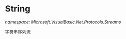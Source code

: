﻿# String
_namespace: <a href="#" onClick="load('/docs/Microsoft.VisualBasic.Net.Protocols.Streams/index.md')">Microsoft.VisualBasic.Net.Protocols.Streams</a>_

字符串序列流




